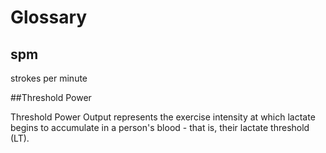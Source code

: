 # Glossary

## spm

strokes per minute

##Threshold Power

Threshold Power Output represents the exercise intensity at which lactate begins to accumulate in a person's blood - that is, their lactate threshold (LT).